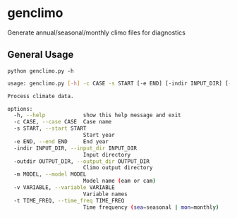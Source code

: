 # genclimo
Generate annual/seasonal/monthly climo files for diagnostics

General Usage
-------------


`python genclimo.py -h`


```bash
usage: genclimo.py [-h] -c CASE -s START [-e END] [-indir INPUT_DIR] [-outdir OUTPUT_DIR] [-m MODEL] [-v VARIABLE] [-t TIME_FREQ]

Process climate data.

options:
  -h, --help            show this help message and exit
  -c CASE, --case CASE  Case name
  -s START, --start START
                        Start year
  -e END, --end END     End year
  -indir INPUT_DIR, --input_dir INPUT_DIR
                        Input directory
  -outdir OUTPUT_DIR, --output_dir OUTPUT_DIR
                        Climo output directory
  -m MODEL, --model MODEL
                        Model name (eam or cam)
  -v VARIABLE, --variable VARIABLE
                        Variable names
  -t TIME_FREQ, --time_freq TIME_FREQ
                        Time frequency (sea=seasonal | mon=monthly)
```